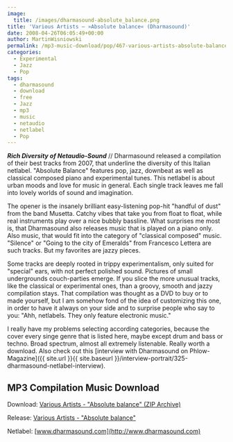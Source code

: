 ```yaml
---
image:
  title: /images/dharmasound-absolute_balance.png
title: 'Various Artists – »Absolute balance« (Dharmasound)'
date: 2008-04-26T06:05:49+00:00
author: MartinWisniowski
permalink: /mp3-music-download/pop/467-various-artists-absolute-balance-dharmasound
categories:
  - Experimental
  - Jazz
  - Pop
tags:
  - dharmasound
  - download
  - free
  - Jazz
  - mp3
  - music
  - netaudio
  - netlabel
  - Pop
---
```

***Rich Diversity of Netaudio-Sound*** // Dharmasound released a compilation of their best tracks from 2007, that underline the diversity of this Italian netlabel. "Absolute Balance" features pop, jazz, downbeat as well as classical composed piano and experimental tunes. This netlabel is about urban moods and love for music in general. Each single track leaves me fall into lovely worlds of sound and imagination.<!--more-->

<!--adsense-->

The opener is the insanely brilliant easy-listening pop-hit "handful of dust" from the band Musetta. Catchy vibes that take you from float to float, while real instruments play over a nice bubbly bassline. What surprises me most is, that Dharmasound also releases music that is played on a piano only. Also music, that would fit into the category of "classical composed" music. "Silence" or "Going to the city of Emeralds" from Francesco Lettera are such tracks. But my favorites are jazzy pieces.

Some tracks are deeply rooted in trippy experimentalism, only suited for "special" ears, with not perfect polished sound. Pictures of small undergrounds couch-parties emerge. If you slice the more unusual tracks, like the classical or experimental ones, than a groovy, smooth and jazzy compilation stays. That compilation was thought as a DVD to buy or to made yourself, but I am somehow fond of the idea of customizing this one, in order to have it always on your side and to surprise people who say to you: "Ahh, netlabels. They only feature electronic music."

I really have my problems selecting according categories, because the cover every singe genre that is listed here, maybe except drum and bass or techno. Broad spectrum, almost all extremely listenable. Really worth a download. Also check out this [interview with Dharmasound on Phlow-Magazine]({{ site.url }}{{ site.baseurl }}/interview-portrait/325-dharmasound-netlabel-interview).

## MP3 Compilation Music Download

Download: [Various Artists - "Absolute balance" (ZIP Archive)](http://www.dharmasound.com/download.asp?id=405&format=192&e=zip&free)
  
Release: [Various Artists - "Absolute balance"](http://www.dharmasound.com/release.asp?id=90&title=Absolute%20balance)
  
Netlabel: [www.dharmasound.com](http://www.dharmasound.com)